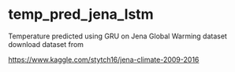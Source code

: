 # temp_pred_jena_lstm
Temperature predicted using GRU on Jena Global Warming dataset
download dataset from

https://www.kaggle.com/stytch16/jena-climate-2009-2016
